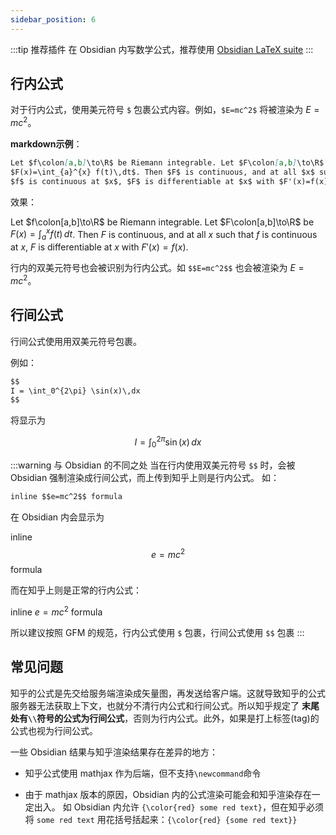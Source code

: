 ```yaml
---
sidebar_position: 6
---
```


:::tip 推荐插件
在 Obsidian 内写数学公式，推荐使用 [Obsidian LaTeX suite](https://github.com/artisticat1/obsidian-latex-suite)
:::

## 行内公式

对于行内公式，使用美元符号 `$` 包裹公式内容。例如，`$E=mc^2$` 将被渲染为 $E=mc^2$。

**markdown示例**：

```markdown
Let $f\colon[a,b]\to\R$ be Riemann integrable. Let $F\colon[a,b]\to\R$ be
$F(x)=\int_{a}^{x} f(t)\,dt$. Then $F$ is continuous, and at all $x$ such that
$f$ is continuous at $x$, $F$ is differentiable at $x$ with $F'(x)=f(x)$.
```

效果：

Let $f\colon[a,b]\to\R$ be Riemann integrable. Let $F\colon[a,b]\to\R$ be
$F(x)=\int_{a}^{x} f(t)\,dt$. Then $F$ is continuous, and at all $x$ such that
$f$ is continuous at $x$, $F$ is differentiable at $x$ with $F'(x)=f(x)$.

行内的双美元符号也会被识别为行内公式。如 `$$E=mc^2$$` 也会被渲染为 $E=mc^2$。

## 行间公式

行间公式使用用双美元符号包裹。

例如：

```markdown
$$
I = \int_0^{2\pi} \sin(x)\,dx
$$
```

将显示为

$$
I = \int_0^{2\pi} \sin(x)\,dx
$$

:::warning 与 Obsidian 的不同之处
当在行内使用双美元符号 `$$` 时，会被 Obsidian 强制渲染成行间公式，而上传到知乎上则是行内公式。
如：
```markdown
inline $$e=mc^2$$ formula
```

在 Obsidian 内会显示为

inline
$$
e=mc^2
$$
formula


而在知乎上则是正常的行内公式：

inline $e=mc^2$ formula

所以建议按照 GFM 的规范，行内公式使用 `$` 包裹，行间公式使用 `$$` 包裹
:::

## 常见问题

知乎的公式是先交给服务端渲染成矢量图，再发送给客户端。这就导致知乎的公式服务器无法获取上下文，也就分不清行内公式和行间公式。所以知乎规定了 **末尾处有`\\`符号的公式为行间公式**，否则为行内公式。此外，如果是打上标签(tag)的公式也视为行间公式。

一些 Obsidian 结果与知乎渲染结果存在差异的地方：

* 知乎公式使用 mathjax 作为后端，但不支持`\newcommand`命令

* 由于 mathjax 版本的原因，Obsidian 内的公式渲染可能会和知乎渲染存在一定出入。
如 Obsidian 内允许 `{\color{red} some red text}`，但在知乎必须将 `some red text` 用花括号括起来：`{\color{red} {some red text}}`
